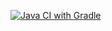 [![Java CI with Gradle](https://github.com/0kynb/WEB2.1/actions/workflows/gradle.yml/badge.svg)](https://github.com/0kynb/WEB2.1/actions/workflows/gradle.yml)